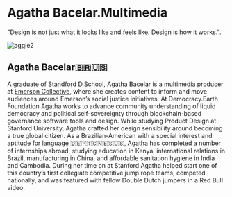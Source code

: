 # Agatha Bacelar.Multimedia
"Design is not just what it looks like and feels like. Design is how it works.".

![aggie2](https://user-images.githubusercontent.com/24529258/37628131-4dae8de4-2b95-11e8-8c73-ecfedb91d940.png)

## Agatha Bacelar🇧🇷🇺🇸

A graduate of Standford D.School, Agatha Bacelar is a multimedia producer at [Emerson Collective](http://www.emersoncollective.com/our-team), where she creates content to inform and move audiences around Emerson’s social justice initiatives. At Democracy.Earth Foundation Agatha works to advance community understanding of liquid democracy and political self-sovereignty through blockchain-based governance software tools and design.  While studying Product Design at Stanford University, Agatha crafted her design sensibility around becoming a true global citizen. As a Brazilian-American with a special interest and aptitude for language 🇩🇪🇵🇹🇨🇳🇪🇸🇺🇸, Agatha has  completed a number of internships abroad, studying education in Kenya, international relations in Brazil, manufacturing in China, and affordable sanitation hygiene in India and Cambodia. During her time on at Stanford Agatha helped start one of this country’s first collegiate competitive jump rope teams, competed nationally, and was featured with fellow Double Dutch jumpers in a Red Bull video.  
